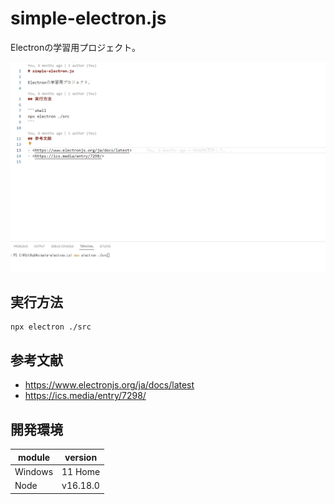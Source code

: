 # simple-electron.js

Electronの学習用プロジェクト。  

![サンプル画像](./docs/img/sample.gif)  

## 実行方法

```shell
npx electron ./src
```

## 参考文献

- <https://www.electronjs.org/ja/docs/latest>
- <https://ics.media/entry/7298/>

## 開発環境

| module | version |
| ---- | ---- |
| Windows | 11 Home |
| Node | v16.18.0 |

<!--
```shell
git config --global --add safe.directory /workspaces/simple-electron.js
git config gpg.program gpg
```
-->
